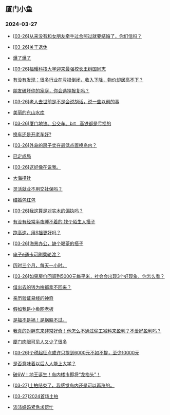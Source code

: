 ## 厦门小鱼 
### 2024-03-27

+ [[03-26]从来没有和女朋友牵手过合照过就要结婚了，你们信吗？](http://bbs.xmfish.com/read-htm-tid-18165979.html)

+ [[03-26]关于退休](http://bbs.xmfish.com/read-htm-tid-18166042.html)

+ [爆了爆了](http://bbs.xmfish.com/read-htm-tid-18165993.html)

+ [[03-26]福耀科技大学迎来最强校长王树国同志](http://bbs.xmfish.com/read-htm-tid-18166007.html)

+ [有没有发现：很多行业在亏损倒闭，收入下降，物价却居高不下？](http://bbs.xmfish.com/read-htm-tid-18166020.html)

+ [朋友破坏你的家庭，你会选择报复吗？](http://bbs.xmfish.com/read-htm-tid-18166211.html)

+ [[03-26]老人去世前是不是会说胡话，说一些以前的事](http://bbs.xmfish.com/read-htm-tid-18165985.html)

+ [美丽的东山水库](http://bbs.xmfish.com/read-htm-tid-18166077.html)

+ [[03-26]厦门地铁、公交车、brt   高铁都是亏损的](http://bbs.xmfish.com/read-htm-tid-18166173.html)

+ [换车还是开老车好?](http://bbs.xmfish.com/read-htm-tid-18166093.html)

+ [[03-26]外岛的房子卖在最低点置换岛内？](http://bbs.xmfish.com/read-htm-tid-18166092.html)

+ [已定成局](http://bbs.xmfish.com/read-htm-tid-18165979.html)

+ [[03-26]这好像在说我。](http://bbs.xmfish.com/read-htm-tid-18166183.html)

+ [大海捞针](http://bbs.xmfish.com/read-htm-tid-18166034.html)

+ [灵活就业不用交社保吗？](http://bbs.xmfish.com/read-htm-tid-18166182.html)

+ [结婚包红包](http://bbs.xmfish.com/read-htm-tid-18166444.html)

+ [[03-26]我这算是对实木的偏执吗？](http://bbs.xmfish.com/read-htm-tid-18166480.html)

+ [有没有经常半夜睡不着的 找个陌生人搭子](http://bbs.xmfish.com/read-htm-tid-18166187.html)

+ [跑高速，用S挡更好吗？](http://bbs.xmfish.com/read-htm-tid-18166329.html)

+ [[03-26]海景办公，缺个喝茶的搭子](http://bbs.xmfish.com/read-htm-tid-18166326.html)

+ [电子e通卡可刷乘轮渡？](http://bbs.xmfish.com/read-htm-tid-18166130.html)

+ [历时三个月，每天一小时。](http://bbs.xmfish.com/read-htm-tid-18166443.html)

+ [[03-26]如果房价回调到5000元每平米，社会会出现3个好现象，你怎么看？](http://bbs.xmfish.com/read-htm-tid-18166403.html)

+ [借出去的钱为啥都拿不回来？](http://bbs.xmfish.com/read-htm-tid-18166428.html)

+ [亲历验证易经的神奇](http://bbs.xmfish.com/read-htm-tid-18166372.html)

+ [假如我是小鱼网老板](http://bbs.xmfish.com/read-htm-tid-18166251.html)

+ [是福不是祸！是祸躲不过。](http://bbs.xmfish.com/read-htm-tid-18166538.html)

+ [我真的对胖东来非常好奇！他怎么不通过偷工减料来盈利？不爱好盈利吗？](http://bbs.xmfish.com/read-htm-tid-18166398.html)

+ [厦门肉眼可见人又少了很多](http://bbs.xmfish.com/read-htm-tid-18166551.html)

+ [[03-26]个税起征点或许只提到6000元不如不提，至少10000元](http://bbs.xmfish.com/read-htm-tid-18166422.html)

+ [是否意味着以后人人能上大学？](http://bbs.xmfish.com/read-htm-tid-18166566.html)

+ [破6W！地王诞生！岛内楼市即将“龙抬头”！](http://bbs.xmfish.com/read-htm-tid-18166720.html)

+ [[03-27]土拍结束了，我感觉岛内还是可以再涨的。](http://bbs.xmfish.com/read-htm-tid-18166781.html)

+ [[03-27]2024首场土拍](http://bbs.xmfish.com/read-htm-tid-18166699.html)

+ [沛沛妈妈紧急求帮忙](http://bbs.xmfish.com/read-htm-tid-18166679.html)

